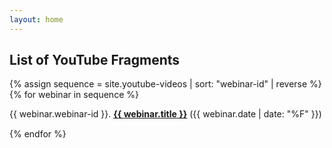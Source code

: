 ```yaml
---
layout: home
---
```

<h2>List of YouTube Fragments</h2>

{% assign sequence = site.youtube-videos | sort: "webinar-id" | reverse %}
{% for webinar in sequence %}

<section style="margin-bottom: 15px">
  <p>{{ webinar.webinar-id }}. 
      <strong><a href="{{ site.baseurl }}{{ webinar.url }}">{{ webinar.title }}</a></strong> ({{ webinar.date | date: "%F" }})
  </p> 
</section>
{% endfor %}
